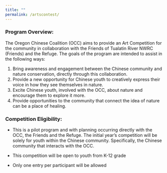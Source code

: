 ```yaml
---
title: ""
permalink: /artscontest/
---
```


### Program Overview:

The Oregon Chinese Coalition (OCC) aims to provide an Art Competition for the community in collaboration with the Friends of Tualatin River NWRC (Friends) and the Refuge. The goals of the program are intended to assist in the following ways:

1.	Bring awareness and engagement between the Chinese community and nature conservation, directly through this collaboration.  
2.	Provide a new opportunity for Chinese youth to creatively express their voice in how they see themselves in nature.  
3.	Excite Chinese youth, involved with the OCC, about nature and encourage them to explore it more.  
4.	Provide opportunities to the community that connect the idea of nature can be a place of healing.  

### Competition Eligibility:

-	This is a pilot program and with planning occurring directly with the OCC, the Friends and the Refuge. The initial year’s competition will be solely for youth within the Chinese community. Specifically, the Chinese community that interacts with the OCC.

-	This competition will be open to youth from K-12 grade

-	Only one entry per participant will be allowed
